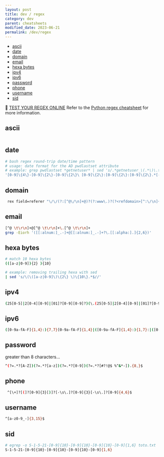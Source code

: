 ```yaml
---
layout: post
title: dev / regex
category: dev
parent: cheatsheets
modified_date: 2023-06-21
permalink: /dev/regex
---
```


<!-- vscode-markdown-toc -->
* [ascii](#ascii)
* [date](#date)
* [domain](#domain)
* [email](#email)
* [hexa bytes](#hexabytes)
* [ipv4](#ipv4)
* [ipv6](#ipv6)
* [password](#password)
* [phone](#phone)
* [username](#username)
* [sid](#sid)

<!-- vscode-markdown-toc-config
	numbering=false
	autoSave=true
	/vscode-markdown-toc-config -->
<!-- /vscode-markdown-toc -->

:link: [TEST YOUR REGEX ONLINE](https://regex101.com/r/iVrIlL/1)
Refer to the [Python regex cheatsheet](/docs/development/python-regular-expression-regex.pdf) for more information.


## <a name='ascii'></a>ascii
```sh
```

## <a name='date'></a>date 
```sh
# bash regex round-trip date/time pattern
# usage: date format for the AD pwdlastset attribute
# example: grep pwdlastset *getnetuser* | sed 's/.*getnetuser_\(.*\)\.txt.*\([0-9]\{4\}-[0-9]\{2\}-[0-9]\{2\}\ [0-9]\{2\}:[0-9]\{2\}:[0-9]\{2\}.*[-+][0-9]\{2\}:[0-9]\{2\}\)/\2,\1/' | sort -u | csvlook -H
'[0-9]\{4\}-[0-9]\{2\}-[0-9]\{2\}\ [0-9]\{2\}:[0-9]\{2\}:[0-9]\{2\}.*[-+][0-9]\{2\}:[0-9]\{2\}'
```

## <a name='domain'></a>domain
```sh
 rex field=referer "\/\/(?:[^@\/\n]+@)?(?:www\.)?(?<refdomain>[^:\/\n]+)"| stats values(refdomain)
```

## <a name='email'></a>email
```sh
[^@ \t\r\n]+@[^@ \t\r\n]+\.[^@ \t\r\n]+
grep -Eiorh '([[:alnum:]_.-]+@[[:alnum:]_.-]+?\.[[:alpha:].]{2,6})'
```

## <a name='hexabytes'></a>hexa bytes
```sh
# match 10 hexa bytes
(([a-z|0-9]){2} ){10}

# example: removing trailing hexa with sed
| sed 's/\(\([a-z|0-9]\)\{2\} \)\{10\}.*$//'
```

## <a name='ipv4'></a>ipv4
```sh
(25[0-5]|2[0-4][0-9]|[01]?[0-9][0-9]?)(\.(25[0-5]|2[0-4][0-9]|[01]?[0-9][0-9]?)){3}
```

## <a name='ipv6'></a>ipv6
```sh
([0-9a-fA-F]{1,4}:){7,7}[0-9a-fA-F]{1,4}|([0-9a-fA-F]{1,4}:){1,7}:|([0-9a-fA-F]{1,4}:){1,6}:[0-9a-fA-F]{1,4}|([0-9a-fA-F]{1,4}:){1,5}(:[0-9a-fA-F]{1,4}){1,2}|([0-9a-fA-F]{1,4}:){1,4}(:[0-9a-fA-F]{1,4}){1,3}|([0-9a-fA-F]{1,4}:){1,3}(:[0-9a-fA-F]{1,4}){1,4}|([0-9a-fA-F]{1,4}:){1,2}(:[0-9a-fA-F]{1,4}){1,5}|[0-9a-fA-F]{1,4}:((:[0-9a-fA-F]{1,4}){1,6})|: (((:[0-9a-fA-F]{1,4}){1,7}|:)|fe80:(:[0-9a-fA-F]{0,4}){0,4}%[0-9a-zA-Z]{1,}|::(ffff(:0{1,4}){0,1}:){0,1}((25[0-5]|(2[0-4]|1{0,1}[0-9]){0,1}[0-9])\.){3,3}(25[0-5]|(2[0-4]|1{0,1}[0-9]){0,1}[0-9])|([0-9a-fA-F]{1,4}:){1,4}:((25[0-5]|(2[0-4]|1{0,1}[0-9]){0,1}[0-9])\.){3,3}(25[0-5]|(2[0-4]|1{0,1}[0-9]){0,1}[0-9]))
```

## <a name='password'></a>password 
greater than 8 characters...
```sh
^(?=.*?[A-Z])(?=.*?[a-z])(?=.*?[0-9])(?=.*?[#?!@$ %^&*-]).{8,}$
```

## <a name='phone'></a>phone
```sh
 ^[\+]?[(]?[0-9]{3}[)]?[-\s\.]?[0-9]{3}[-\s\.]?[0-9]{4,6}$ 
```

## <a name='username'></a>username
```sh
^[a-z0-9_-]{3,15}$
```

## <a name='sid'></a>sid
```sh
# egrep -o S-1-5-21-[0-9]{10}-[0-9]{10}-[0-9]{10}-[0-9]{1,6} toto.txt
S-1-5-21-[0-9]{10}-[0-9]{10}-[0-9]{10}-[0-9]{1,6}
```

